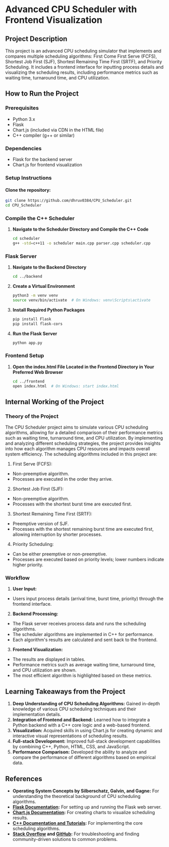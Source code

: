 # Advanced CPU Scheduler with Frontend Visualization

## Project Description
This project is an advanced CPU scheduling simulator that implements and compares multiple scheduling algorithms: First Come First Serve (FCFS), Shortest Job First (SJF), Shortest Remaining Time First (SRTF), and Priority Scheduling. It includes a frontend interface for inputting process details and visualizing the scheduling results, including performance metrics such as waiting time, turnaround time, and CPU utilization.

## How to Run the Project

### Prerequisites
- Python 3.x
- Flask
- Chart.js (included via CDN in the HTML file)
- C++ compiler (g++ or similar)

### Dependencies
- Flask for the backend server
- Chart.js for frontend visualization

### Setup Instructions

#### Clone the repository:
```bash
git clone https://github.com/dhruv0384/CPU_Scheduler.git
cd CPU_Scheduler
```

### Compile the C++ Scheduler

1. **Navigate to the Scheduler Directory and Compile the C++ Code**

    ```bash
    cd scheduler
    g++ -std=c++11 -o scheduler main.cpp parser.cpp scheduler.cpp
    ```

### Flask Server

1. **Navigate to the Backend Directory**
   ```bash
   cd ../backend
   ```

2. **Create a Virtual Environment**

    ```bash
    python3 -m venv venv
    source venv/bin/activate  # On Windows: venv\Scripts\activate
    ```

3. **Install Required Python Packages**

    ```bash
    pip install Flask
    pip install flask-cors
    ```

4. **Run the Flask Server**

    ```bash
    python app.py
    ```


### Frontend Setup

1. **Open the index.html File Located in the Frontend Directory in Your Preferred Web Browser**

    ```bash
    cd ../frontend
    open index.html  # On Windows: start index.html
    ```

## Internal Working of the Project
### Theory of the Project
The CPU Scheduler project aims to simulate various CPU scheduling algorithms, allowing for a detailed comparison of their performance metrics such as waiting time, turnaround time, and CPU utilization. By implementing and analyzing different scheduling strategies, the project provides insights into how each algorithm manages CPU resources and impacts overall system efficiency. The scheduling algorithms included in this project are:

1. First Serve (FCFS):
  * Non-preemptive algorithm.
  * Processes are executed in the order they arrive.

2. Shortest Job First (SJF):
  * Non-preemptive algorithm.
  * Processes with the shortest burst time are executed first.

3. Shortest Remaining Time First (SRTF):
  * Preemptive version of SJF.
  * Processes with the shortest remaining burst time are executed first, allowing interruption by shorter processes.

4. Priority Scheduling:
  * Can be either preemptive or non-preemptive.
  * Processes are executed based on priority levels; lower numbers indicate higher priority.

### Workflow
1. **User Input:**
  * Users input process details (arrival time, burst time, priority) through the frontend interface.
    
2. **Backend Processing:**
  * The Flask server receives process data and runs the scheduling algorithms.
  * The scheduler algorithms are implemented in C++ for performance.
  * Each algorithm's results are calculated and sent back to the frontend.
    
3. **Frontend Visualization:**
  * The results are displayed in tables.
  * Performance metrics such as average waiting time, turnaround time, and CPU utilization are shown.
  * The most efficient algorithm is highlighted based on these metrics.

## Learning Takeaways from the Project
1. **Deep Understanding of CPU Scheduling Algorithms:** Gained in-depth knowledge of various CPU scheduling techniques and their implementation details.
2. **Integration of Frontend and Backend:** Learned how to integrate a Python backend with a C++ core logic and a web-based frontend.
3. **Visualization:** Acquired skills in using Chart.js for creating dynamic and interactive visual representations of scheduling results.
4. **Full-stack Development:** Improved full-stack development capabilities by combining C++, Python, HTML, CSS, and JavaScript.
5. **Performance Comparison:** Developed the ability to analyze and compare the performance of different algorithms based on empirical data.

## References
* **Operating System Concepts by Silberschatz, Galvin, and Gagne:** For understanding the theoretical background of CPU scheduling algorithms.
* **[Flask Documentation](https://flask.palletsprojects.com/en/3.0.x/):** For setting up and running the Flask web server.
* **[Chart.js Documentation](https://www.chartjs.org/docs/latest/):** For creating charts to visualize scheduling results.
* **[C++ Documentation and Tutorials](https://en.cppreference.com/w/):** For implementing the core scheduling algorithms.
* **[Stack Overflow](https://stackoverflow.com/) and [GitHub](https://github.com/):** For troubleshooting and finding community-driven solutions to common problems.







